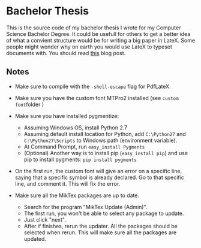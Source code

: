 # Bachelor Thesis
This is the source code of my bachelor thesis I wrote for my Computer Science Bachelor Degree.
It could be usefull for others to get a better idea of what a convient structure would be for writing a big paper in LateX.  Some people might wonder why on earth you would use LateX to typeset documents with.
You should read [this](http://www.andy-roberts.net/writing/latex/benefits) blog post.

 
## Notes
* Make sure to compile with the `-shell-escape` flag for PdfLateX.
* Make sure you have the custom font MTPro2 installed (see `custom font`folder )
* Make sure you have installed pygmentize:
	* Assuming Windows OS, install Python 2.7
	* Assuming default install location for Python, add `C:\Python27` and `C:\Python27\Scripts` to Windows path (environment variable).
	* At Command Prompt, run `easy_install Pygments`
	* (Optional) Another way is to install pip (`easy_install pip`) and use pip to install pygments: `pip install pygments` 
	
* On the first run, the custom font will give an error on a specific line, saying that a specific symbol is already declared.
	Go to that specific line, and comment it. This will fix the error.
* Make sure all the MikTex packages are up to date.
	* Search for the program "MikTex Update (Admin)".
	* The first run, you won't be able to select any package to update.
	* Just click "next".
	* After if finishes, rerun the updater. All the packages should be selected when rerun. This will make sure all the packages are updated.
